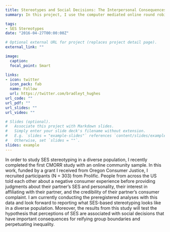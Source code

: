 ```yaml
---
title: Stereotypes and Social Decisions: The Interpersonal Consequences of Socioeconomic Status
summary: In this project, I use the computer mediated online round robin to test how SES and SES-based stereotypes impact interpersonal decisons about hwo to be freinds with and who to trust. 

tags:
- SES Stereotypes
date: "2016-04-27T00:00:00Z"

# Optional external URL for project (replaces project detail page).
external_link: ""

image:
  caption: 
  focal_point: Smart

links:
- icon: twitter
  icon_pack: fab
  name: Follow
  url: https://twitter.com/bradleyt_hughes
url_code: ""
url_pdf: ""
url_slides: ""
url_video: ""

# Slides (optional).
#   Associate this project with Markdown slides.
#   Simply enter your slide deck's filename without extension.
#   E.g. `slides = "example-slides"` references `content/slides/example-slides.md`.
#   Otherwise, set `slides = ""`.
slides: example
---
```


In order to study SES stereotyping in a diverse population, I recently completed the first CMORR study with an online community sample. In this work, funded by a grant I received from Oregon Consumer Justice, I recruited participants (N = 303) from Prolific. People from across the US told each other about a negative consumer experience before providing judgments about their partner’s SES and personality, their interest in affiliating with their partner, and the credibility of their partner’s consumer complaint. I am currently conducting the preregistered analyses with this data and look forward to reporting what SES-based stereotyping looks like in a diverse population. Moreover, the results from this study will test the hypothesis that perceptions of SES are associated with social decisions that have important consequences for reifying group boundaries and perpetuating inequality.
